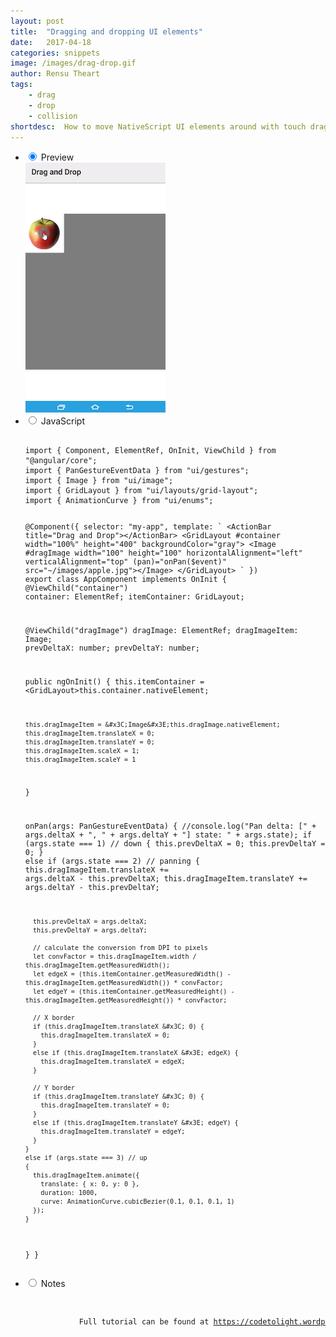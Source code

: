 ```yaml
---
layout: post
title:  "Dragging and dropping UI elements"
date:   2017-04-18
categories: snippets
image: /images/drag-drop.gif
author: Rensu Theart
tags: 
    - drag
    - drop
    - collision
shortdesc: 	How to move NativeScript UI elements around with touch dragging and collision detection.
---
```

<ul class="tabs clearfix">
<li>
    <input type="radio" name="tabs" id="tab1" checked />
    <label for="tab1">Preview</label>
    <div id="tab-content1" class="tab-content">
        <img src="/images/drag-drop.gif">
    </div>
</li>    
<li>
    <input type="radio" name="tabs" id="tab2" />
    <label for="tab2">JavaScript</label>
    <div id="tab-content2" class="tab-content">
      <p>
      <pre class="language-javascript">
        <code>
import { Component, ElementRef, OnInit, ViewChild } from &#x22;@angular/core&#x22;;
import { PanGestureEventData } from &#x22;ui/gestures&#x22;;
import { Image } from &#x22;ui/image&#x22;;
import { GridLayout } from &#x22;ui/layouts/grid-layout&#x22;;
import { AnimationCurve } from &#x22;ui/enums&#x22;;

@Component({
  selector: &#x22;my-app&#x22;,
  template: &#x60;
    &#x3C;ActionBar title=&#x22;Drag and Drop&#x22;&#x3E;&#x3C;/ActionBar&#x3E;
    &#x3C;GridLayout #container width=&#x22;100%&#x22; height=&#x22;400&#x22; backgroundColor=&#x22;gray&#x22;&#x3E;
          &#x3C;Image #dragImage width=&#x22;100&#x22; height=&#x22;100&#x22; horizontalAlignment=&#x22;left&#x22; verticalAlignment=&#x22;top&#x22; (pan)=&#x22;onPan($event)&#x22; src=&#x22;~/images/apple.jpg&#x22;&#x3E;&#x3C;/Image&#x3E;
    &#x3C;/GridLayout&#x3E;
  &#x60;
})
export class AppComponent implements OnInit {
  @ViewChild(&#x22;container&#x22;) container: ElementRef;
  itemContainer: GridLayout;

  @ViewChild(&#x22;dragImage&#x22;) dragImage: ElementRef;
  dragImageItem: Image;
  prevDeltaX: number;
  prevDeltaY: number;

  public ngOnInit() {
    this.itemContainer = &#x3C;GridLayout&#x3E;this.container.nativeElement;

    this.dragImageItem = &#x3C;Image&#x3E;this.dragImage.nativeElement;
    this.dragImageItem.translateX = 0;
    this.dragImageItem.translateY = 0;
    this.dragImageItem.scaleX = 1;
    this.dragImageItem.scaleY = 1
  }

  onPan(args: PanGestureEventData) {
    //console.log(&#x22;Pan delta: [&#x22; + args.deltaX + &#x22;, &#x22; + args.deltaY + &#x22;] state: &#x22; + args.state);
    if (args.state === 1) // down
    {
      this.prevDeltaX = 0;
      this.prevDeltaY = 0;
    }
    else if (args.state === 2) // panning
    {
      this.dragImageItem.translateX += args.deltaX - this.prevDeltaX;
      this.dragImageItem.translateY += args.deltaY - this.prevDeltaY;

      this.prevDeltaX = args.deltaX;
      this.prevDeltaY = args.deltaY;

      // calculate the conversion from DPI to pixels
      let convFactor = this.dragImageItem.width / this.dragImageItem.getMeasuredWidth();
      let edgeX = (this.itemContainer.getMeasuredWidth() - this.dragImageItem.getMeasuredWidth()) * convFactor;
      let edgeY = (this.itemContainer.getMeasuredHeight() - this.dragImageItem.getMeasuredHeight()) * convFactor;      

      // X border
      if (this.dragImageItem.translateX &#x3C; 0) {
        this.dragImageItem.translateX = 0;
      }
      else if (this.dragImageItem.translateX &#x3E; edgeX) {
        this.dragImageItem.translateX = edgeX;
      }

      // Y border
      if (this.dragImageItem.translateY &#x3C; 0) {
        this.dragImageItem.translateY = 0;
      }
      else if (this.dragImageItem.translateY &#x3E; edgeY) {
        this.dragImageItem.translateY = edgeY;
      }
    }
    else if (args.state === 3) // up
    {      
      this.dragImageItem.animate({
        translate: { x: 0, y: 0 },
        duration: 1000,
        curve: AnimationCurve.cubicBezier(0.1, 0.1, 0.1, 1)
      });      
    }
  }
}
        </code>
    </pre>
   </p>
</div>
</li>

<li>
    <input type="radio" name="tabs" id="tab3" />
    <label for="tab3">Notes</label>
    <div id="tab-content3" class="tab-content">
      <code>
        <pre>
            Full tutorial can be found at <a href="https://codetolight.wordpress.com/2017/04/10/dragging-and-dropping-ui-elements-in-nativescript-with-basic-collision-detection/">https://codetolight.wordpress.com/2017/04/10/dragging-and-dropping-ui-elements-in-nativescript-with-basic-collision-detection</a>
        </pre>
    </code>
</div>
</li>

</ul>
